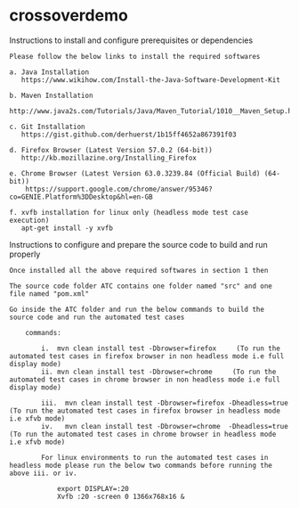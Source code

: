 # crossoverdemo


Instructions to install and configure prerequisites or dependencies
	
	Please follow the below links to install the required softwares

	a. Java Installation 
	   https://www.wikihow.com/Install-the-Java-Software-Development-Kit
	   
	b. Maven Installation
	   http://www.java2s.com/Tutorials/Java/Maven_Tutorial/1010__Maven_Setup.htm

	c. Git Installation
	   https://gist.github.com/derhuerst/1b15ff4652a867391f03

	d. Firefox Browser (Latest Version 57.0.2 (64-bit))
	   http://kb.mozillazine.org/Installing_Firefox

	e. Chrome Browser (Latest Version 63.0.3239.84 (Official Build) (64-bit))
		https://support.google.com/chrome/answer/95346?co=GENIE.Platform%3DDesktop&hl=en-GB
	   
	f. xvfb installation for linux only (headless mode test case execution) 
	   apt-get install -y xvfb
	   
	   
	   
Instructions to configure and prepare the source code to build and run properly
	
	Once installed all the above required softwares in section 1 then
	
	The source code folder ATC contains one folder named "src" and one file named "pom.xml"
	
	Go inside the ATC folder and run the below commands to build the source code and run the automated test cases
	
		commands:			
		
			i.  mvn clean install test -Dbrowser=firefox     (To run the automated test cases in firefox browser in non headless mode i.e full display mode) 
			ii. mvn clean install test -Dbrowser=chrome     (To run the automated test cases in chrome browser in non headless mode i.e full display mode) 
			
			iii.  mvn clean install test -Dbrowser=firefox -Dheadless=true     (To run the automated test cases in firefox browser in headless mode i.e xfvb mode) 
			iv.   mvn clean install test -Dbrowser=chrome  -Dheadless=true   (To run the automated test cases in chrome browser in headless mode i.e xfvb mode) 
			
			For linux environments to run the automated test cases in headless mode please run the below two commands before running the above iii. or iv.

				export DISPLAY=:20
				Xvfb :20 -screen 0 1366x768x16 &
